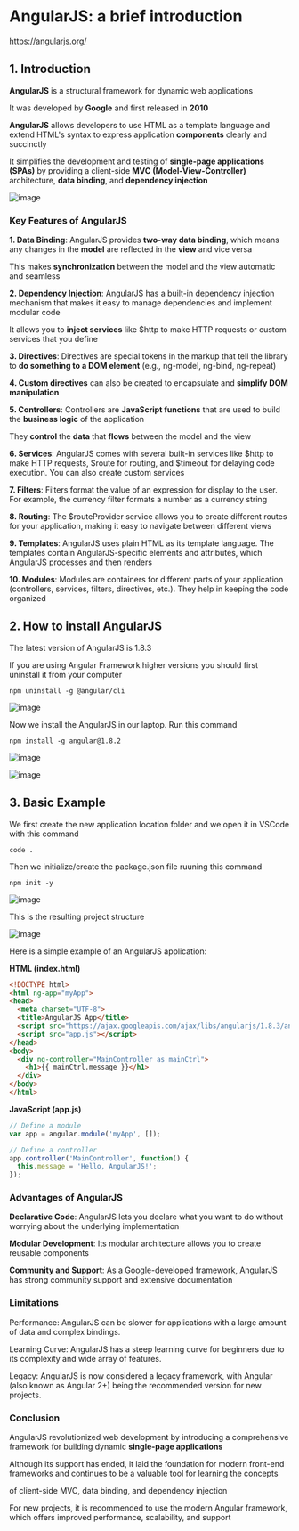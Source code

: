 # AngularJS: a brief introduction

https://angularjs.org/

## 1. Introduction

**AngularJS** is a structural framework for dynamic web applications

It was developed by **Google** and first released in **2010**

**AngularJS** allows developers to use HTML as a template language and extend HTML's syntax to express application **components** clearly and succinctly

It simplifies the development and testing of **single-page applications (SPAs)** by providing a client-side **MVC (Model-View-Controller)** architecture, **data binding**, and **dependency injection**

![image](https://github.com/luiscoco/AngularJS_brief_summary/assets/32194879/3f59e139-74ef-4832-b454-eef45be6fd87)

### Key Features of AngularJS

**1. Data Binding**: AngularJS provides **two-way data binding**, which means any changes in the **model** are reflected in the **view** and vice versa

This makes **synchronization** between the model and the view automatic and seamless

**2. Dependency Injection**: AngularJS has a built-in dependency injection mechanism that makes it easy to manage dependencies and implement modular code

It allows you to **inject services** like $http to make HTTP requests or custom services that you define

**3. Directives**: Directives are special tokens in the markup that tell the library to **do something to a DOM element** (e.g., ng-model, ng-bind, ng-repeat)

**4. Custom directives** can also be created to encapsulate and **simplify DOM manipulation**

**5. Controllers**: Controllers are **JavaScript functions** that are used to build the **business logic** of the application

They **control** the **data** that **flows** between the model and the view

**6. Services**: AngularJS comes with several built-in services like $http to make HTTP requests, $route for routing, and $timeout for delaying code execution. You can also create custom services

**7. Filters**: Filters format the value of an expression for display to the user. For example, the currency filter formats a number as a currency string

**8. Routing**: The $routeProvider service allows you to create different routes for your application, making it easy to navigate between different views

**9. Templates**: AngularJS uses plain HTML as its template language. The templates contain AngularJS-specific elements and attributes, which AngularJS processes and then renders

**10. Modules**: Modules are containers for different parts of your application (controllers, services, filters, directives, etc.). They help in keeping the code organized

## 2. How to install AngularJS

The latest version of AngularJS is 1.8.3

If you are using Angular Framework higher versions you should first uninstall it from your computer

```
npm uninstall -g @angular/cli
```

![image](https://github.com/luiscoco/AngularJS_brief_summary/assets/32194879/b5706ba3-81c3-4721-a823-efa8abf93680)

Now we install the AngularJS in our laptop. Run this command

```
npm install -g angular@1.8.2
```

![image](https://github.com/luiscoco/AngularJS_brief_summary/assets/32194879/617ec53f-ce30-4b18-8c82-4cee87afc305)

![image](https://github.com/luiscoco/AngularJS_brief_summary/assets/32194879/10e372fa-f4b2-4666-a398-687e833658e8)

## 3. Basic Example

We first create the new application location folder and we open it in VSCode with this command

```
code .
```

Then we initialize/create the package.json file ruuning this command

```
npm init -y
```

![image](https://github.com/luiscoco/AngularJS_brief_summary/assets/32194879/b8d6e978-98e7-474e-9129-071e9f1a6e4e)

This is the resulting project structure

![image](https://github.com/luiscoco/AngularJS_brief_summary/assets/32194879/990ea88d-fedf-4069-b230-8f32a28a124f)

Here is a simple example of an AngularJS application:

**HTML (index.html)**

```html
<!DOCTYPE html>
<html ng-app="myApp">
<head>
  <meta charset="UTF-8">
  <title>AngularJS App</title>
  <script src="https://ajax.googleapis.com/ajax/libs/angularjs/1.8.3/angular.min.js"></script>
  <script src="app.js"></script>
</head>
<body>
  <div ng-controller="MainController as mainCtrl">
    <h1>{{ mainCtrl.message }}</h1>
  </div>
</body>
</html>
```

**JavaScript (app.js)**
```javascript
// Define a module
var app = angular.module('myApp', []);

// Define a controller
app.controller('MainController', function() {
  this.message = 'Hello, AngularJS!';
});
```

### Advantages of AngularJS

**Declarative Code**: AngularJS lets you declare what you want to do without worrying about the underlying implementation

**Modular Development**: Its modular architecture allows you to create reusable components

**Community and Support**: As a Google-developed framework, AngularJS has strong community support and extensive documentation

### Limitations

Performance: AngularJS can be slower for applications with a large amount of data and complex bindings.

Learning Curve: AngularJS has a steep learning curve for beginners due to its complexity and wide array of features.

Legacy: AngularJS is now considered a legacy framework, with Angular (also known as Angular 2+) being the recommended version for new projects.

### Conclusion

AngularJS revolutionized web development by introducing a comprehensive framework for building dynamic **single-page applications**

Although its support has ended, it laid the foundation for modern front-end frameworks and continues to be a valuable tool for learning the concepts

of client-side MVC, data binding, and dependency injection

For new projects, it is recommended to use the modern Angular framework, which offers improved performance, scalability, and support
